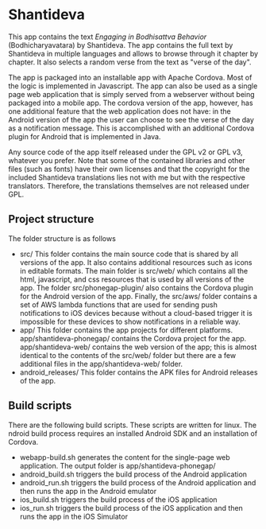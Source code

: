 # Shantideva
This app contains the text *Engaging in Bodhisattva Behavior* (Bodhicharyavatara) by Shantideva. The app contains the full text by Shantideva in multiple languages and allows to browse through it chapter by chapter. It also selects a random verse from the text as "verse of the day".

The app is packaged into an installable app with Apache Cordova. Most of the logic is implemented in Javascript. The app can also be used as a single page web application that is simply served from a webserver without being packaged into a mobile app. The cordova version of the app, however, has one additional feature that the web application does not have: in the Android version of the app the user can choose to see the verse of the day as a notification message. This is accomplished with an additional Cordova plugin for Android that is implemented in Java.

Any source code of the app itself released under the GPL v2 or GPL v3, whatever you prefer. Note that some of the contained libraries and other files (such as fonts) have their own licenses and that the copyright for the included Shantideva translations lies not with me but with the respective translators. Therefore, the translations themselves are not released under GPL.

## Project structure
The folder structure is as follows
* src/ This folder contains the main source code that is shared by all versions of the app. It also contains additional resources such as icons in editable formats. The main folder is src/web/ which contains all the html, javascript, and css resources that is used by all versions of the app. The folder src/phonegap-plugin/ also contains the Cordova plugin for the Android version of the app. Finally, the src/aws/ folder contains a set of AWS lambda functions that are used for sending push notifications to iOS devices because without a cloud-based trigger it is impossible for these devices to show notifications in a reliable way.
* app/ This folder contains the app projects for different platforms. app/shantideva-phonegap/ contains the Cordova project for the app. app/shantideva-web/ contains the web version of the app; this is almost identical to the contents of the src/web/ folder but there are a few additional files in the app/shantideva-web/ folder.
* android_releases/ This folder contains the APK files for Android releases of the app. 

## Build scripts
There are the following build scripts. 
These scripts are written for linux. The ndroid build process requires an installed Android SDK and an installation of Cordova. 
* webapp-build.sh generates the content for the single-page web application. The output folder is app/shantideva-phonegap/
* android_build.sh triggers the build process of the Android application
* android_run.sh triggers the build process of the Android application and then runs the app in the Android emulator
* ios_build.sh triggers the build process of the iOS application
* ios_run.sh triggers the build process of the iOS application and then runs the app in the iOS Simulator


